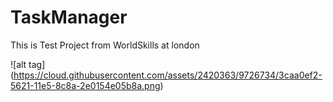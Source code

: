 TaskManager
===========

This is Test Project from WorldSkills at london


![alt tag] (https://cloud.githubusercontent.com/assets/2420363/9726734/3caa0ef2-5621-11e5-8c8a-2e0154e05b8a.png)
